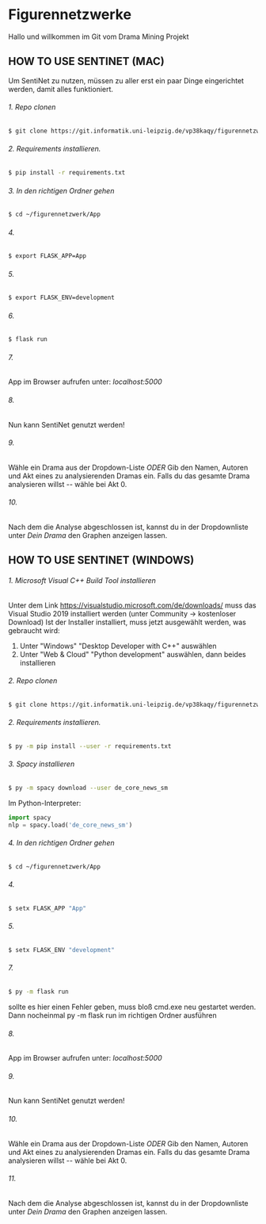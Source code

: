 # Figurennetzwerke 

Hallo und willkommen im Git vom Drama Mining Projekt

## HOW TO USE SENTINET (MAC)
Um SentiNet zu nutzen, müssen zu aller erst ein paar Dinge eingerichtet werden, damit alles funktioniert.
###### 1. Repo clonen
```sh
$ git clone https://git.informatik.uni-leipzig.de/vp38kaqy/figurennetzwerk.git
```
###### 2. Requirements installieren.

```sh
$ pip install -r requirements.txt
```

###### 3. In den richtigen Ordner gehen
```sh
$ cd ~/figurennetzwerk/App
```

###### 4.
```sh
$ export FLASK_APP=App
```

###### 5.
```sh
$ export FLASK_ENV=development
```
###### 6. 
```sh
$ flask run 
```

###### 7.
App im Browser aufrufen unter: *localhost:5000* 

###### 8.
Nun kann SentiNet genutzt werden!

###### 9.
Wähle ein Drama aus der Dropdown-Liste 
_ODER_
Gib den Namen, Autoren und Akt eines zu analysierenden Dramas ein.
Falls du das gesamte Drama analysieren willst -- wähle bei Akt 0.

###### 10. 
Nach dem die Analyse abgeschlossen ist, kannst du in der Dropdownliste unter *Dein Drama* den Graphen anzeigen lassen.

## HOW TO USE SENTINET (WINDOWS)
###### 1. Microsoft Visual C++ Build Tool installieren
Unter dem Link https://visualstudio.microsoft.com/de/downloads/ muss das Visual Studio 2019 installiert werden (unter Community -> kostenloser Download)
Ist der Installer installiert, muss jetzt ausgewählt werden, was gebraucht wird: 
1. Unter "Windows" "Desktop Developer with C++" auswählen
2. Unter "Web & Cloud" "Python development" auswählen, dann beides installieren 

###### 2. Repo clonen
```sh
$ git clone https://git.informatik.uni-leipzig.de/vp38kaqy/figurennetzwerk.git
```
###### 2. Requirements installieren.

```sh
$ py -m pip install --user -r requirements.txt
```
###### 3. Spacy installieren 
```sh
$ py -m spacy download --user de_core_news_sm
```

Im Python-Interpreter: 
```python
import spacy
nlp = spacy.load('de_core_news_sm')
```
###### 4. In den richtigen Ordner gehen
```sh
$ cd ~/figurennetzwerk/App
```

###### 4.
```sh
$ setx FLASK_APP "App"
```

###### 5.
```sh
$ setx FLASK_ENV "development"
```

###### 7. 
```sh
$ py -m flask run 
```
sollte es hier einen Fehler geben, muss bloß cmd.exe neu gestartet werden. Dann nocheinmal py -m flask run im richtigen Ordner ausführen


###### 8.
App im Browser aufrufen unter: *localhost:5000* 

###### 9.
Nun kann SentiNet genutzt werden!

###### 10.
Wähle ein Drama aus der Dropdown-Liste 
_ODER_
Gib den Namen, Autoren und Akt eines zu analysierenden Dramas ein.
Falls du das gesamte Drama analysieren willst -- wähle bei Akt 0.

###### 11. 
Nach dem die Analyse abgeschlossen ist, kannst du in der Dropdownliste unter *Dein Drama* den Graphen anzeigen lassen.